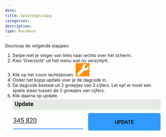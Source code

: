 ```yaml
---
date:
title: UpdateIgnisApp
categories:
description:
type: Document
---
```

Doorloop de volgende stappen:
  1. Swipe met je vinger van links naar rechts over het scherm.
  2. Kies 'Overzicht' uit het menu wat nu verschijnt.
  3. Klik op het icoon rechtsboven. ![](/images/2018-10-30-09-22-42.png)
  4. Onder het kopje update voer je de dagcode in.
  5. De dagcode bestaat uit 2 groepjes van 3 cijfers. Let op! er moet een spatie staan tussen de 2 groepjes van cijfers.
  6. Klik daarna op update.
  ![](/images/2018-10-30-09-11-03.png)